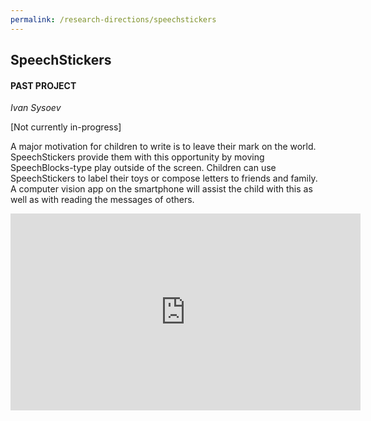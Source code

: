 ```yaml
---
permalink: /research-directions/speechstickers
---
```


## SpeechStickers
#### PAST PROJECT
*Ivan Sysoev*

[Not currently in-progress]

A major motivation for children to write is to leave their mark on the world. SpeechStickers provide them with this opportunity by moving SpeechBlocks-type play outside of the screen. Children can use SpeechStickers to label their toys or compose letters to friends and family. A computer vision app on the smartphone will assist the child with this as well as with reading the messages of others.

<iframe width="560" height="315" src="https://www.youtube.com/embed/Y_vYMs5z0ko?ecver=1" frameborder="0" allowfullscreen></iframe>
